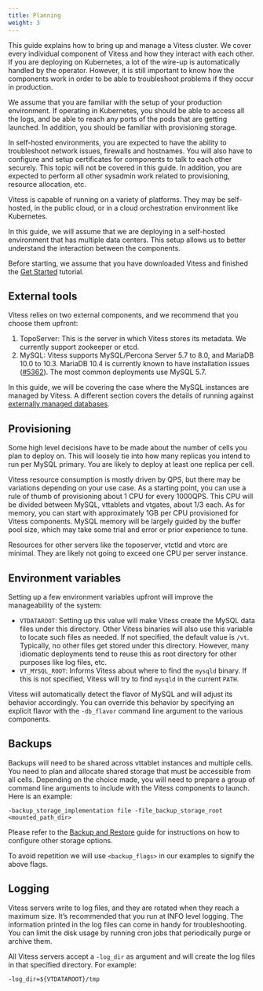 ```yaml
---
title: Planning
weight: 3
---
```


This guide explains how to bring up and manage a Vitess cluster. We cover every individual component of Vitess and how they interact with each other. If you are deploying on Kubernetes, a lot of the wire-up is automatically handled by the operator. However, it is still important to know how the components work in order to be able to troubleshoot problems if they occur in production.

We assume that you are familiar with the setup of your production environment. If operating in Kubernetes, you should be able to access all the logs, and be able to reach any ports of the pods that are getting launched. In addition, you should be familiar with provisioning storage.

In self-hosted environments, you are expected to have the ability to troubleshoot network issues, firewalls and hostnames. You will also have to configure and setup certificates for components to talk to each other securely. This topic will not be covered in this guide. In addition, you are expected to perform all other sysadmin work related to provisioning, resource allocation, etc.

Vitess is capable of running on a variety of platforms. They may be self-hosted, in the public cloud, or in a cloud orchestration environment like Kubernetes.

In this guide, we will assume that we are deploying in a self-hosted environment that has multiple data centers. This setup allows us to better understand the interaction between the components.

Before starting, we assume that you have downloaded Vitess and finished the [Get Started](../../../get-started) tutorial.

## External tools

Vitess relies on two external components, and we recommend that you choose them upfront:

1. TopoServer: This is the server in which Vitess stores its metadata. We currently support zookeeper or etcd.
2. MySQL: Vitess supports MySQL/Percona Server 5.7 to 8.0, and MariaDB 10.0 to 10.3. MariaDB 10.4 is currently known to have installation issues ([#5362](https://github.com/vitessio/vitess/issues/5362)). The most common deployments use MySQL 5.7.

In this guide, we will be covering the case where the MySQL instances are managed by Vitess. A different section covers the details of running against [externally managed databases](../../configuration-advanced/unmanaged-tablet).

## Provisioning

Some high level decisions have to be made about the number of cells you plan to deploy on. This will loosely tie into how many replicas you intend to run per MySQL primary. You are likely to deploy at least one replica per cell.

Vitess resource consumption is mostly driven by QPS, but there may be variations depending on your use case. As a starting point, you can use a rule of thumb of provisioning about 1 CPU for every 1000QPS. This CPU will be divided between MySQL, vttablets and vtgates, about 1/3 each. As for memory, you can start with approximately 1GB per CPU provisioned for Vitess components. MySQL memory will be largely guided by the buffer pool size, which may take some trial and error or prior experience to tune.

Resources for other servers like the toposerver, vtctld and vtorc are minimal. They are likely not going to exceed one CPU per server instance.

## Environment variables

Setting up a few environment variables upfront will improve the manageability of the system:

* `VTDATAROOT`: Setting up this value will make Vitess create the MySQL data files under this directory. Other Vitess binaries will also use this variable to locate such files as needed. If not specified, the default value is `/vt`. Typically, no other files get stored under this directory. However, many idiomatic deployments tend to reuse this as root directory for other purposes like log files, etc.
* `VT_MYSQL_ROOT`: Informs Vitess about where to find the `mysqld` binary. If this is not specified, Vitess will try to find `mysqld` in the current `PATH`.

Vitess will automatically detect the flavor of MySQL and will adjust its behavior accordingly. You can override this behavior by specifying an explicit flavor with the `-db_flavor` command line argument to the various components.

## Backups

Backups will need to be shared across vttablet instances and multiple cells. You need to plan and allocate shared storage that must be accessible from all cells. Depending on the choice made, you will need to prepare a group of command line arguments to include with the Vitess components to launch. Here is an example:

```text
-backup_storage_implementation file -file_backup_storage_root <mounted_path_dir>
```

Please refer to the [Backup and Restore](../../operating-vitess/backup-and-restore) guide for instructions on how to configure other storage options.

To avoid repetition we will use `<backup_flags>` in our examples to signify the above flags.

## Logging

Vitess servers write to log files, and they are rotated when they reach a maximum size. It’s recommended that you run at INFO level logging. The information printed in the log files can come in handy for troubleshooting. You can limit the disk usage by running cron jobs that periodically purge or archive them.

All Vitess servers accept a `-log_dir` as argument and will create the log files in that specified directory. For example:

```text
-log_dir=${VTDATAROOT}/tmp
```
